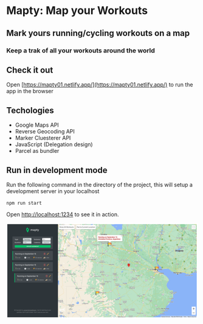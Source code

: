 # Mapty: Map your Workouts

## Mark yours running/cycling workouts on a map
### Keep a trak of all your workouts around the world

## Check it out

Open [https://mapty01.netlify.app/](https://mapty01.netlify.app/) to run the app in the browser

## Techologies

- Google Maps API
- Reverse Geocoding API
- Marker Cluesterer API
- JavaScript (Delegation design)
- Parcel as bundler

## Run in development mode

Run the following command in the directory of the project, this will setup a
development server in your localhost

```
npm run start
```

Open [http://localhost:1234](http://localhost:1234) to see it in action.

![Mapty](./assets/screenapp.png)
